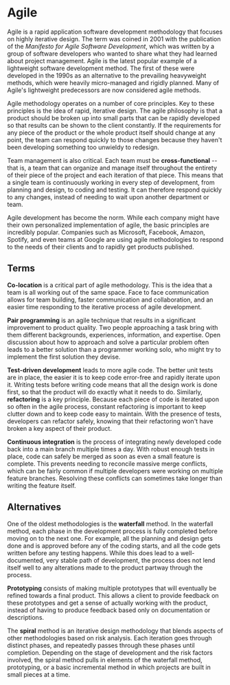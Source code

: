 # Agile

Agile is a rapid application software development methodology that focuses on
highly iterative design. The term was coined in 2001 with the publication of the
*Manifesto for Agile Software Development*, which was written by a group of
software developers who wanted to share what they had learned about project
management. Agile is the latest popular example of a lightweight software
development method. The first of these were developed in the 1990s as an
alternative to the prevailing heavyweight methods, which were heavily
micro-managed and rigidly planned. Many of Agile's lightweight predecessors are
now considered agile methods.

Agile methodology operates on a number of core principles. Key to these
principles is the idea of rapid, iterative design. The agile philosophy is that
a product should be broken up into small parts that can be rapidly developed so
that results can be shown to the client constantly. If the requirements for any
piece of the product or the whole product itself should change at any point, the
team can respond quickly to those changes because they haven't been developing
something too unwieldy to redesign.

Team management is also critical. Each team must be **cross-functional** -- that
is, a team that can organize and manage itself throughout the entirety of their
piece of the project and each iteration of that piece. This means that a single
team is continuously working in every step of development, from planning and
design, to coding and testing. It can therefore respond quickly to any changes,
instead of needing to wait upon another department or team.

Agile development has become the norm. While each company might have their own
personalized implementation of agile, the basic principles are incredibly
popular. Companies such as Microsoft, Facebook, Amazon, Spotify, and even teams
at Google are using agile methodologies to respond to the needs of their clients
and to rapidly get products published.

## Terms

**Co-location** is a critical part of agile methodology. This is the idea that a
team is all working out of the same space. Face to face communication allows for
team building, faster communication and collaboration, and an easier time
responding to the iterative process of agile development.

**Pair programming** is an agile technique that results in a significant
improvement to product quality. Two people approaching a task bring with them
different backgrounds, experiences, information, and expertise. Open discussion
about how to approach and solve a particular problem often leads to a better
solution than a programmer working solo, who might try to implement the first
solution they devise.

**Test-driven development** leads to more agile code. The better unit tests are
in place, the easier it is to keep code error-free and rapidly iterate upon it.
Writing tests before writing code means that all the design work is done first,
so that the product will do exactly what it needs to do. Similarly,
**refactoring** is a key principle. Because each piece of code is iterated upon
so often in the agile process, constant refactoring is important to keep clutter
down and to keep code easy to maintain. With the presence of tests, developers
can refactor safely, knowing that their refactoring won't have broken a key
aspect of their product.

**Continuous integration** is the process of integrating newly developed code
back into a main branch multiple times a day. With robust enough tests in place,
code can safely be merged as soon as even a small feature is complete. This
prevents needing to reconcile massive merge conflicts, which can be fairly
common if multiple developers were working on multiple feature branches.
Resolving these conflicts can sometimes take longer than writing the feature
itself.

## Alternatives

One of the oldest methodologies is the **waterfall** method. In the waterfall
method, each phase in the development process is fully completed before moving
on to the next one. For example, all the planning and design gets done and is
approved before any of the coding starts, and all the code gets written before
any testing happens. While this does lead to a well-documented, very stable path
of development, the process does not lend itself well to any alterations made to
the product partway through the process.

**Prototyping** consists of making multiple prototypes that will eventually be
refined towards a final product. This allows a client to provide feedback on
these prototypes and get a sense of actually working with the product, instead
of having to produce feedback based only on documentation or descriptions.

The **spiral** method is an iterative design methodology that blends aspects of
other methodologies based on risk analysis. Each iteration goes through distinct
phases, and repeatedly passes through these phases until completion. Depending
on the stage of development and the risk factors involved, the spiral method
pulls in elements of the waterfall method, prototyping, or a basic incremental
method in which projects are built in small pieces at a time.
